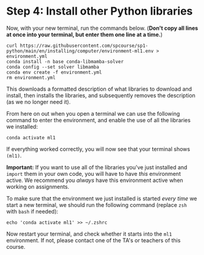 # Step 4: Install other Python libraries

Now, with your new terminal, run the commands below. (**Don't copy all lines at once into your terminal, but enter them one line at a time.**)

    curl https://raw.githubusercontent.com/spcourse/sp1-python/main/en/installing/computer/environment-ml1.env > environment.yml
    conda install -n base conda-libmamba-solver
    conda config --set solver libmamba
    conda env create -f environment.yml
    rm environment.yml

This downloads a formatted description of what libraries to download and install, then installs the libraries, and subsequently removes the description (as we no longer need it).

From here on out when you open a terminal we can use the following command to enter the environment, and enable the use of all the libraries we installed:

    conda activate ml1  

If everything worked correctly, you will now see that your terminal shows `(ml1)`.

**Important:** If you want to use all of the libraries you've just installed and `import` them in your own code, you will have to have *this* environment active. We recommend you *always* have this environment active when working on assignments.

To make sure that the environment we just installed is started _every time_ we start a new terminal, we should run the following command (replace `zsh` with `bash` if needed):

    echo 'conda activate ml1' >> ~/.zshrc

Now restart your terminal, and check whether it starts into the `ml1` environment. If not, please contact one of the TA's or teachers of this course.
